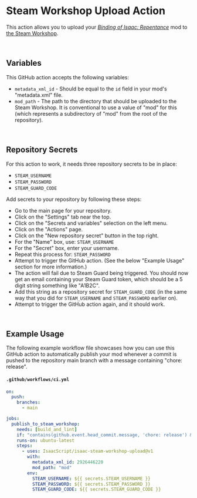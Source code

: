 # Steam Workshop Upload Action

<!-- markdownlint-disable MD001 MD033 -->

This action allows you to upload your _[Binding of Isaac: Repentance](https://store.steampowered.com/app/1426300/The_Binding_of_Isaac_Repentance/)_ mod to [the Steam Workshop](https://steamcommunity.com/app/250900/workshop/).

<br />

## Variables

This GitHub action accepts the following variables:

- `metadata_xml_id` - Should be equal to the `id` field in your mod's "metadata.xml" file.
- `mod_path` - The path to the directory that should be uploaded to the Steam Workshop. It is conventional to use a value of "mod" for this (which represents a subdirectory of "mod" from the root of the repository).

<br />

## Repository Secrets

For this action to work, it needs three repository secrets to be in place:

- `STEAM_USERNAME`
- `STEAM_PASSWORD`
- `STEAM_GUARD_CODE`

Add secrets to your repository by following these steps:

- Go to the main page for your repository.
- Click on the "Settings" tab near the top.
- Click on the "Secrets and variables" selection on the left menu.
- Click on the "Actions" page.
- Click on the "New repository secret" button in the top right.
- For the "Name" box, use: `STEAM_USERNAME`
- For the "Secret" box, enter your username.
- Repeat this process for: `STEAM_PASSWORD`
- Attempt to trigger the GitHub action. (See the below "Example Usage" section for more information.)
- The action will fail due to Steam Guard being triggered. You should now get an email containing your Steam Guard token, which should be a 5 digit string something like "A1B2C".
- Add this string as a repository secret for `STEAM_GUARD_CODE` (in the same way that you did for `STEAM_USERNAME` and `STEAM_PASSWORD` earlier on).
- Attempt to trigger the GitHub action again, and it should work.

<br />

## Example Usage

The following example workflow file showcases how you can use this GitHub action to automatically publish your mod whenever a commit is pushed to the repository main branch with a message containing "chore: release".

#### `.github/workflows/ci.yml`

```yml
on:
  push:
    branches:
      - main

jobs:
  publish_to_steam_workshop:
    needs: [build_and_lint]
    if: "contains(github.event.head_commit.message, 'chore: release') && github.event_name != 'pull_request'"
    runs-on: ubuntu-latest
    steps:
      - uses: IsaacScript/isaac-steam-workshop-upload@v1
        with:
          metadata_xml_id: 2926446220
          mod_path: "mod"
        env:
          STEAM_USERNAME: ${{ secrets.STEAM_USERNAME }}
          STEAM_PASSWORD: ${{ secrets.STEAM_PASSWORD }}
          STEAM_GUARD_CODE: ${{ secrets.STEAM_GUARD_CODE }}
```

<br />
